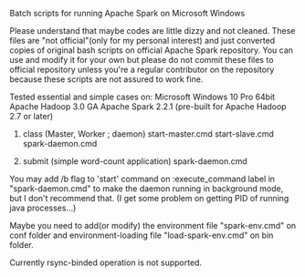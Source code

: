Batch scripts for running Apache Spark on Microsoft Windows

Please understand that maybe codes are little dizzy and not cleaned.
These files are "not official"(only for my personal interest) and
just converted copies of original bash scripts on official Apache Spark repository.
You can use and modify it for your own
but please do not commit these files to official repository
unless you're a regular contributor on the repository
because these scripts are not assured to work fine.

Tested essential and simple cases on:
Microsoft Windows 10 Pro 64bit
Apache Hadoop 3.0 GA
Apache Spark 2.2.1 (pre-built for Apache Hadoop 2.7 or later)

1) class (Master, Worker ; daemon)
start-master.cmd
start-slave.cmd
spark-daemon.cmd

2) submit (simple word-count application)
spark-daemon.cmd

You may add /b flag to 'start' command on :execute_command label in "spark-daemon.cmd"
to make the daemon running in background mode, but I don't recommend that.
(I get some problem on getting PID of running java processes...)

Maybe you need to add(or modify) the environment file "spark-env.cmd" on conf folder and
environment-loading file "load-spark-env.cmd" on bin folder.

Currently rsync-binded operation is not supported.
